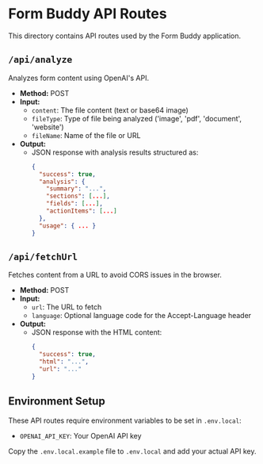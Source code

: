 # Form Buddy API Routes

This directory contains API routes used by the Form Buddy application.

## `/api/analyze`

Analyzes form content using OpenAI's API.

- **Method:** POST
- **Input:**
  - `content`: The file content (text or base64 image)
  - `fileType`: Type of file being analyzed ('image', 'pdf', 'document', 'website')
  - `fileName`: Name of the file or URL
- **Output:**
  - JSON response with analysis results structured as:
    ```json
    {
      "success": true,
      "analysis": {
        "summary": "...",
        "sections": [...],
        "fields": [...],
        "actionItems": [...]
      },
      "usage": { ... }
    }
    ```

## `/api/fetchUrl`

Fetches content from a URL to avoid CORS issues in the browser.

- **Method:** POST
- **Input:**
  - `url`: The URL to fetch
  - `language`: Optional language code for the Accept-Language header
- **Output:**
  - JSON response with the HTML content:
    ```json
    {
      "success": true,
      "html": "...",
      "url": "..."
    }
    ```

## Environment Setup

These API routes require environment variables to be set in `.env.local`:

- `OPENAI_API_KEY`: Your OpenAI API key

Copy the `.env.local.example` file to `.env.local` and add your actual API key.
